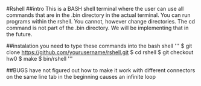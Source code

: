 #Rshell
##intro
This is a BASH shell terminal where the user can use 
all commands that are in the .bin directory in the actual 
terminal. You can run programs within the rshell. You cannot, 
however change directories. The cd command is not part of 
the .bin directory. We will be implementing that in the future.

##instalation
you need to type these commands into the bash shell
'''
$ git clone  https://github.com/yourusername/rshell.git
$ cd rshell
$ git checkout hw0
$ make
$ bin/rshell
'''


##BUGS
have not figured out how to make it work with different connectors
on the same line 
tab in the beginning causes an infinite loop
